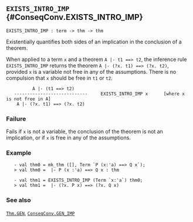 ## `EXISTS_INTRO_IMP` {#ConseqConv.EXISTS_INTRO_IMP}


```
EXISTS_INTRO_IMP : term -> thm -> thm
```



Existentially quantifies both sides of an implication in the conclusion of a theorem.


When applied to a term `x` and a theorem `A |- t1 ==> t2`, the inference rule
`EXISTS_INTRO_IMP` returns the theorem `A |- (?x. t1) ==> (?x. t2)`, provided `x` is a
variable not free in any of the assumptions. There is no compulsion that `x`
should be free in `t1` or `t2`.
    
              A |- (t1 ==> t2)
       ----------------------------     EXISTS_INTRO_IMP x      [where x is not free in A]
        A |- (?x. t1) ==> (?x. t2)
    



### Failure

Fails if `x` is not a variable, the conclusion of the theorem is not an implication,
or if `x` is free in any of the assumptions.

### Example

    
       - val thm0 = mk_thm ([], Term `P (x:'a) ==> Q x`);
       > val thm0 =  |- P (x :'a) ==> Q x : thm
    
       - val thm1 = EXISTS_INTRO_IMP (Term `x:'a`) thm0;
       > val thm1 =  |- (?x. P x) ==> (?x. Q x)
    



### See also

[`Thm.GEN`](#Thm.GEN), [`ConseqConv.GEN_IMP`](#ConseqConv.GEN_IMP)

